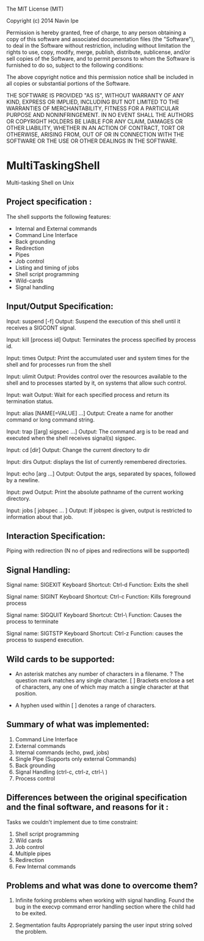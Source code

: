 The MIT License (MIT)

Copyright (c) 2014 Navin Ipe

Permission is hereby granted, free of charge, to any person obtaining a copy
of this software and associated documentation files (the "Software"), to deal
in the Software without restriction, including without limitation the rights
to use, copy, modify, merge, publish, distribute, sublicense, and/or sell
copies of the Software, and to permit persons to whom the Software is
furnished to do so, subject to the following conditions:

The above copyright notice and this permission notice shall be included in
all copies or substantial portions of the Software.

THE SOFTWARE IS PROVIDED "AS IS", WITHOUT WARRANTY OF ANY KIND, EXPRESS OR
IMPLIED, INCLUDING BUT NOT LIMITED TO THE WARRANTIES OF MERCHANTABILITY,
FITNESS FOR A PARTICULAR PURPOSE AND NONINFRINGEMENT. IN NO EVENT SHALL THE
AUTHORS OR COPYRIGHT HOLDERS BE LIABLE FOR ANY CLAIM, DAMAGES OR OTHER
LIABILITY, WHETHER IN AN ACTION OF CONTRACT, TORT OR OTHERWISE, ARISING FROM,
OUT OF OR IN CONNECTION WITH THE SOFTWARE OR THE USE OR OTHER DEALINGS IN
THE SOFTWARE.



MultiTaskingShell
=================

Multi-tasking Shell on Unix

Project specification :
-----------------------
The shell supports the following features: 

* Internal and External commands 
* Command Line Interface 
* Back grounding 
* Redirection 
* Pipes 
* Job control 
* Listing and timing of jobs 
* Shell script programming 
* Wild-cards 
* Signal handling 

Input/Output Specification: 
--------------------------- 

Input:  suspend [-f] 
Output: Suspend the execution of this shell until it receives a SIGCONT signal. 

Input:  kill [process id] 
Output: Terminates the process specified by process id. 
 
Input: times 
Output: Print the accumulated user and system times for the shell and for processes run from the shell 

Input: ulimit 
Output: Provides control over the resources available to the shell and to processes started by it, on systems that allow 
such control. 

Input: wait 
Output: Wait for each specified process and return its termination status. 

Input: alias [NAME[=VALUE] ...] 
Output: Create a name for another command or long command string. 

Input: trap [[arg] sigspec ...] 
Output: The command  arg is to be read and executed when the shell receives signal(s) sigspec. 

Input: cd [dir] 
Output: Change the current directory to dir 

Input: dirs 
Output: displays the list  of  currently remembered directories. 

Input: echo [arg ...] 
Output: Output the args, separated by spaces, followed by a newline. 

Input: pwd 
Output: Print the absolute pathname of the current working directory. 

Input: jobs [ jobspec ... ] 
Output: If jobspec is given, output is restricted to information about that job. 


Interaction Specification: 
-------------------------- 
Piping with redirection (N no of pipes and redirections will be supported) 

Signal Handling: 
---------------- 
Signal name: SIGEXIT 
Keyboard Shortcut: Ctrl-d 
Function: Exits the shell 

Signal name: SIGINT 
Keyboard Shortcut: Ctrl-c 
Function: Kills foreground process 

Signal name: SIGQUIT 
Keyboard Shortcut: Ctrl-\ 
Function: Causes the process to terminate 

Signal name: SIGTSTP 
Keyboard Shortcut: Ctrl-z 
Function: causes the process to suspend execution. 

Wild cards to be supported: 
-------------------------- 
* An asterisk matches any number of characters in a filename. 
? The question mark matches any single character. 
[ ] Brackets enclose a set of characters, any one of which may match a single character at that position. 
- A hyphen used within [ ] denotes a range of characters. 


Summary of what was implemented:
----------------------------------------

1. Command Line Interface
2. External commands
3. Internal commands (echo, pwd, jobs)
4. Single Pipe (Supports only external Commands)
5. Back grounding
6. Signal Handling (ctrl-c, ctrl-z, ctrl-\ )
7. Process control


Differences between the original specification and the final software, and reasons for it :
-------------------------------------------------------------------------------------------
Tasks we couldn't implement due to time constraint:

 1. Shell script programming
 2. Wild cards
 3. Job control
 4. Multiple pipes
 5. Redirection
 6. Few Internal commands



Problems and what was done to overcome them?
--------------------------------------------------------------------------
1. Infinite forking problems when working with signal handling.
   Found the bug in the execvp command error handling section where the child had to be exited.

2. Segmentation faults
   Appropriately parsing the user input string solved the problem.
